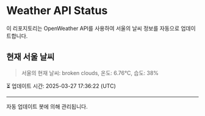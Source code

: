 
# Weather API Status

이 리포지토리는 OpenWeather API를 사용하여 서울의 날씨 정보를 자동으로 업데이트합니다.

## 현재 서울 날씨
> 서울의 현재 날씨: broken clouds, 온도: 6.76°C, 습도: 38%

⏳ 업데이트 시간: 2025-03-27 17:36:22 (UTC)

---
자동 업데이트 봇에 의해 관리됩니다.
